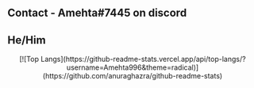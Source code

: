 ## Contact - Amehta#7445 on discord
## He/Him
<p align="center">
[![Top Langs](https://github-readme-stats.vercel.app/api/top-langs/?username=Amehta996&theme=radical)](https://github.com/anuraghazra/github-readme-stats)




<!--
**Amehta996/Amehta996** is a ✨ _special_ ✨ repository because its `README.md` (this file) appears on your GitHub profile.

Here are some ideas to get you started:

- 🔭 I’m currently working on ... *Always Changing*
- 🌱 I’m currently learning ... Different intermediate to advanced algorithms
- 👯 I’m looking to collaborate on ... If you would like to collaborate with me on something please contact me on discord.
- 🤔 I’m looking for help with ... Anyone that has suggestions on my code I'd love to hear 👂
- 💬 Ask me about ... Anything 😊
- 😄 Pronouns: ... He/Him
-->
